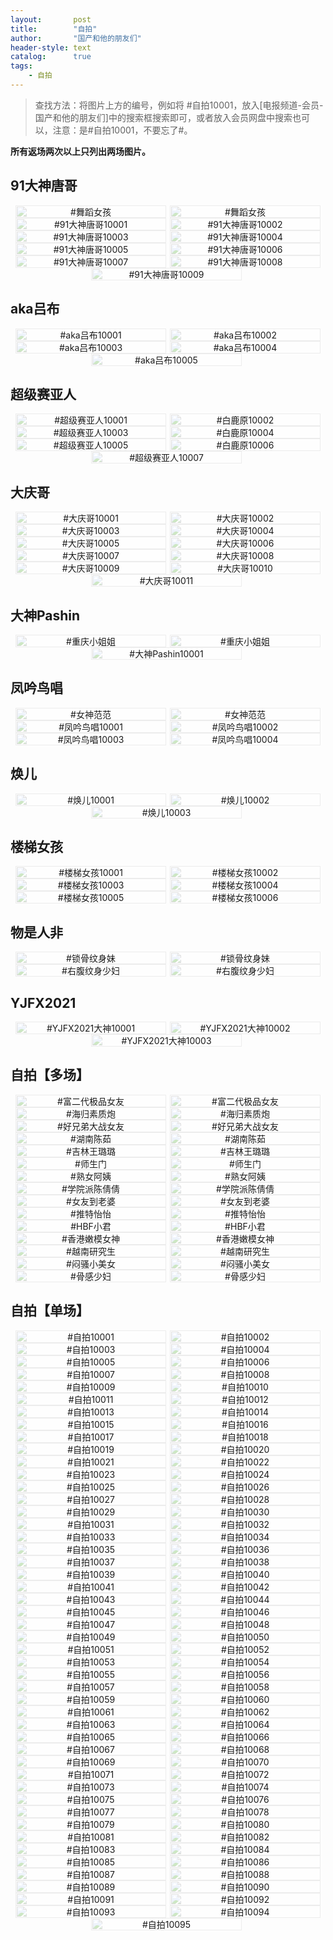 ```yaml
---
layout:       post
title:        "自拍"
author:       "国产和他的朋友们"
header-style: text
catalog:      true
tags:
    - 自拍
---
```


> 查找方法：将图片上方的编号，例如将 #自拍10001，放入[电报频道-会员-国产和他的朋友们]中的搜索框搜索即可，或者放入会员网盘中搜索也可以，注意：是#自拍10001，不要忘了#。

**所有返场两次以上只列出两场图片。**

## 91大神唐哥

<div style="display: flex; justify-content: center;">
	<div style="position: relative; width: 48%; margin-right: 1%;">
	    <img src="https://tanhuawanrenmigroup.top/zipai/91dashentangge20001.jpg" style="width: 100%;"/>
	    <div style="position: absolute; top: 0; left: 0; width: 100%; text-align: center; background-color: rgba(255, 255, 255, 0.7); font-size: 14px;">
	        #舞蹈女孩
	    </div>
	</div>
	<div style="position: relative; width: 48%;">
	    <img src="https://tanhuawanrenmigroup.top/zipai/91dashentangge20002.jpg" style="width: 100%;"/>
	    <div style="position: absolute; top: 0; left: 0; width: 100%; text-align: center; background-color: rgba(255, 255, 255, 0.7); font-size: 14px;">
	        #舞蹈女孩
	    </div>
	</div>
</div>

<div style="display: flex; justify-content: center;">
	<div style="position: relative; width: 48%; margin-right: 1%;">
	    <img src="https://tanhuawanrenmigroup.top/zipai/91dashentangge10001.jpg" style="width: 100%;"/>
	    <div style="position: absolute; top: 0; left: 0; width: 100%; text-align: center; background-color: rgba(255, 255, 255, 0.7); font-size: 14px;">
	        #91大神唐哥10001
	    </div>
	</div>
	<div style="position: relative; width: 48%;">
	    <img src="https://tanhuawanrenmigroup.top/zipai/91dashentangge10002.jpg" style="width: 100%;"/>
	    <div style="position: absolute; top: 0; left: 0; width: 100%; text-align: center; background-color: rgba(255, 255, 255, 0.7); font-size: 14px;">
	        #91大神唐哥10002
	    </div>
	</div>
</div>

<div style="display: flex; justify-content: center;">
	<div style="position: relative; width: 48%; margin-right: 1%;">
	    <img src="https://tanhuawanrenmigroup.top/zipai/91dashentangge10003.jpg" style="width: 100%;"/>
	    <div style="position: absolute; top: 0; left: 0; width: 100%; text-align: center; background-color: rgba(255, 255, 255, 0.7); font-size: 14px;">
	        #91大神唐哥10003
	    </div>
	</div>
	<div style="position: relative; width: 48%;">
	    <img src="https://tanhuawanrenmigroup.top/zipai/91dashentangge10004.jpg" style="width: 100%;"/>
	    <div style="position: absolute; top: 0; left: 0; width: 100%; text-align: center; background-color: rgba(255, 255, 255, 0.7); font-size: 14px;">
	        #91大神唐哥10004
	    </div>
	</div>
</div>

<div style="display: flex; justify-content: center;">
	<div style="position: relative; width: 48%; margin-right: 1%;">
	    <img src="https://tanhuawanrenmigroup.top/zipai/91dashentangge10005.jpg" style="width: 100%;"/>
	    <div style="position: absolute; top: 0; left: 0; width: 100%; text-align: center; background-color: rgba(255, 255, 255, 0.7); font-size: 14px;">
	        #91大神唐哥10005
	    </div>
	</div>
	<div style="position: relative; width: 48%;">
	    <img src="https://tanhuawanrenmigroup.top/zipai/91dashentangge10006.jpg" style="width: 100%;"/>
	    <div style="position: absolute; top: 0; left: 0; width: 100%; text-align: center; background-color: rgba(255, 255, 255, 0.7); font-size: 14px;">
	        #91大神唐哥10006
	    </div>
	</div>
</div>

<div style="display: flex; justify-content: center;">
	<div style="position: relative; width: 48%; margin-right: 1%;">
	    <img src="https://tanhuawanrenmigroup.top/zipai/91dashentangge10007.jpg" style="width: 100%;"/>
	    <div style="position: absolute; top: 0; left: 0; width: 100%; text-align: center; background-color: rgba(255, 255, 255, 0.7); font-size: 14px;">
	        #91大神唐哥10007
	    </div>
	</div>
	<div style="position: relative; width: 48%;">
	    <img src="https://tanhuawanrenmigroup.top/zipai/91dashentangge10008.jpg" style="width: 100%;"/>
	    <div style="position: absolute; top: 0; left: 0; width: 100%; text-align: center; background-color: rgba(255, 255, 255, 0.7); font-size: 14px;">
	        #91大神唐哥10008
	    </div>
	</div>
</div>

<div style="display: flex; justify-content: center;">
	<div style="position: relative; width: 48%; margin-right: 1%;">
	    <img src="https://tanhuawanrenmigroup.top/zipai/91dashentangge10009.jpg" style="width: 100%;"/>
	    <div style="position: absolute; top: 0; left: 0; width: 100%; text-align: center; background-color: rgba(255, 255, 255, 0.7); font-size: 14px;">
	        #91大神唐哥10009
	    </div>
	</div>

</div>

## aka吕布

<div style="display: flex; justify-content: center;">
    <div style="position: relative; width: 48%; margin-right: 1%;">
        <img src="https://tanhuawanrenmigroup.top/zipai/akalvbu10001.jpg" style="width: 100%;"/>
        <div style="position: absolute; top: 0; left: 0; width: 100%; text-align: center; background-color: rgba(255, 255, 255, 0.7); font-size: 14px;">
            #aka吕布10001
        </div>
    </div>
    <div style="position: relative; width: 48%;">
        <img src="https://tanhuawanrenmigroup.top/zipai/akalvbu10002.jpg" style="width: 100%;"/>
        <div style="position: absolute; top: 0; left: 0; width: 100%; text-align: center; background-color: rgba(255, 255, 255, 0.7); font-size: 14px;">
            #aka吕布10002
        </div>
    </div>
</div>

<div style="display: flex; justify-content: center;">
    <div style="position: relative; width: 48%; margin-right: 1%;">
        <img src="https://tanhuawanrenmigroup.top/zipai/akalvbu10003.jpg" style="width: 100%;"/>
        <div style="position: absolute; top: 0; left: 0; width: 100%; text-align: center; background-color: rgba(255, 255, 255, 0.7); font-size: 14px;">
            #aka吕布10003
        </div>
    </div>
    <div style="position: relative; width: 48%;">
        <img src="https://tanhuawanrenmigroup.top/zipai/akalvbu10004.jpg" style="width: 100%;"/>
        <div style="position: absolute; top: 0; left: 0; width: 100%; text-align: center; background-color: rgba(255, 255, 255, 0.7); font-size: 14px;">
            #aka吕布10004
        </div>
    </div>
</div>

<div style="display: flex; justify-content: center;">
    <div style="position: relative; width: 48%; margin-right: 1%;">
        <img src="https://tanhuawanrenmigroup.top/zipai/akalvbu10005.jpg" style="width: 100%;"/>
        <div style="position: absolute; top: 0; left: 0; width: 100%; text-align: center; background-color: rgba(255, 255, 255, 0.7); font-size: 14px;">
            #aka吕布10005
        </div>
    </div>

</div>

## 超级赛亚人

<div style="display: flex; justify-content: center;">
    <div style="position: relative; width: 48%; margin-right: 1%;">
        <img src="https://tanhuawanrenmigroup.top/zipai/chaojisaiyaren10001.jpg" style="width: 100%;"/>
        <div style="position: absolute; top: 0; left: 0; width: 100%; text-align: center; background-color: rgba(255, 255, 255, 0.7); font-size: 14px;">
            #超级赛亚人10001
        </div>
    </div>
    <div style="position: relative; width: 48%;">
        <img src="https://tanhuawanrenmigroup.top/zipai/chaojisaiyaren10002.jpg" style="width: 100%;"/>
        <div style="position: absolute; top: 0; left: 0; width: 100%; text-align: center; background-color: rgba(255, 255, 255, 0.7); font-size: 14px;">
            #白鹿原10002
        </div>
    </div>
</div>

<div style="display: flex; justify-content: center;">
    <div style="position: relative; width: 48%; margin-right: 1%;">
        <img src="https://tanhuawanrenmigroup.top/zipai/chaojisaiyaren10003.jpg" style="width: 100%;"/>
        <div style="position: absolute; top: 0; left: 0; width: 100%; text-align: center; background-color: rgba(255, 255, 255, 0.7); font-size: 14px;">
            #超级赛亚人10003
        </div>
    </div>
    <div style="position: relative; width: 48%;">
        <img src="https://tanhuawanrenmigroup.top/zipai/chaojisaiyaren10004.jpg" style="width: 100%;"/>
        <div style="position: absolute; top: 0; left: 0; width: 100%; text-align: center; background-color: rgba(255, 255, 255, 0.7); font-size: 14px;">
            #白鹿原10004
        </div>
    </div>
</div>

<div style="display: flex; justify-content: center;">
    <div style="position: relative; width: 48%; margin-right: 1%;">
        <img src="https://tanhuawanrenmigroup.top/zipai/chaojisaiyaren10005.jpg" style="width: 100%;"/>
        <div style="position: absolute; top: 0; left: 0; width: 100%; text-align: center; background-color: rgba(255, 255, 255, 0.7); font-size: 14px;">
            #超级赛亚人10005
        </div>
    </div>
    <div style="position: relative; width: 48%;">
        <img src="https://tanhuawanrenmigroup.top/zipai/chaojisaiyaren10006.jpg" style="width: 100%;"/>
        <div style="position: absolute; top: 0; left: 0; width: 100%; text-align: center; background-color: rgba(255, 255, 255, 0.7); font-size: 14px;">
            #白鹿原10006
        </div>
    </div>
</div>

<div style="display: flex; justify-content: center;">
    <div style="position: relative; width: 48%; margin-right: 1%;">
        <img src="https://tanhuawanrenmigroup.top/zipai/chaojisaiyaren10007.jpg" style="width: 100%;"/>
        <div style="position: absolute; top: 0; left: 0; width: 100%; text-align: center; background-color: rgba(255, 255, 255, 0.7); font-size: 14px;">
            #超级赛亚人10007
        </div>
    </div>

</div>

## 大庆哥

<div style="display: flex; justify-content: center;">
	<div style="position: relative; width: 48%; margin-right: 1%;">
	    <img src="https://tanhuawanrenmigroup.top/zipai/daqingge10001.jpg" style="width: 100%;"/>
	    <div style="position: absolute; top: 0; left: 0; width: 100%; text-align: center; background-color: rgba(255, 255, 255, 0.7); font-size: 14px;">
	        #大庆哥10001
	    </div>
	</div>
	<div style="position: relative; width: 48%;">
	    <img src="https://tanhuawanrenmigroup.top/zipai/daqingge10002.jpg" style="width: 100%;"/>
	    <div style="position: absolute; top: 0; left: 0; width: 100%; text-align: center; background-color: rgba(255, 255, 255, 0.7); font-size: 14px;">
	        #大庆哥10002
	    </div>
	</div>
</div>

<div style="display: flex; justify-content: center;">
	<div style="position: relative; width: 48%; margin-right: 1%;">
	    <img src="https://tanhuawanrenmigroup.top/zipai/daqingge10003.jpg" style="width: 100%;"/>
	    <div style="position: absolute; top: 0; left: 0; width: 100%; text-align: center; background-color: rgba(255, 255, 255, 0.7); font-size: 14px;">
	        #大庆哥10003
	    </div>
	</div>
	<div style="position: relative; width: 48%;">
	    <img src="https://tanhuawanrenmigroup.top/zipai/daqingge10004.jpg" style="width: 100%;"/>
	    <div style="position: absolute; top: 0; left: 0; width: 100%; text-align: center; background-color: rgba(255, 255, 255, 0.7); font-size: 14px;">
	        #大庆哥10004
	    </div>
	</div>
</div>

<div style="display: flex; justify-content: center;">
	<div style="position: relative; width: 48%; margin-right: 1%;">
	    <img src="https://tanhuawanrenmigroup.top/zipai/daqingge10005.jpg" style="width: 100%;"/>
	    <div style="position: absolute; top: 0; left: 0; width: 100%; text-align: center; background-color: rgba(255, 255, 255, 0.7); font-size: 14px;">
	        #大庆哥10005
	    </div>
	</div>
	<div style="position: relative; width: 48%;">
	    <img src="https://tanhuawanrenmigroup.top/zipai/daqingge10006.jpg" style="width: 100%;"/>
	    <div style="position: absolute; top: 0; left: 0; width: 100%; text-align: center; background-color: rgba(255, 255, 255, 0.7); font-size: 14px;">
	        #大庆哥10006
	    </div>
	</div>
</div>

<div style="display: flex; justify-content: center;">
	<div style="position: relative; width: 48%; margin-right: 1%;">
	    <img src="https://tanhuawanrenmigroup.top/zipai/daqingge10007.jpg" style="width: 100%;"/>
	    <div style="position: absolute; top: 0; left: 0; width: 100%; text-align: center; background-color: rgba(255, 255, 255, 0.7); font-size: 14px;">
	        #大庆哥10007
	    </div>
	</div>
	<div style="position: relative; width: 48%;">
	    <img src="https://tanhuawanrenmigroup.top/zipai/daqingge10008.jpg" style="width: 100%;"/>
	    <div style="position: absolute; top: 0; left: 0; width: 100%; text-align: center; background-color: rgba(255, 255, 255, 0.7); font-size: 14px;">
	        #大庆哥10008
	    </div>
	</div>
</div>

<div style="display: flex; justify-content: center;">
	<div style="position: relative; width: 48%; margin-right: 1%;">
	    <img src="https://tanhuawanrenmigroup.top/zipai/daqingge10009.jpg" style="width: 100%;"/>
	    <div style="position: absolute; top: 0; left: 0; width: 100%; text-align: center; background-color: rgba(255, 255, 255, 0.7); font-size: 14px;">
	        #大庆哥10009
	    </div>
	</div>
	<div style="position: relative; width: 48%;">
	    <img src="https://tanhuawanrenmigroup.top/zipai/daqingge10010.jpg" style="width: 100%;"/>
	    <div style="position: absolute; top: 0; left: 0; width: 100%; text-align: center; background-color: rgba(255, 255, 255, 0.7); font-size: 14px;">
	        #大庆哥10010
	    </div>
	</div>
</div>

<div style="display: flex; justify-content: center;">
	<div style="position: relative; width: 48%; margin-right: 1%;">
	    <img src="https://tanhuawanrenmigroup.top/zipai/daqingge10011.jpg" style="width: 100%;"/>
	    <div style="position: absolute; top: 0; left: 0; width: 100%; text-align: center; background-color: rgba(255, 255, 255, 0.7); font-size: 14px;">
	        #大庆哥10011
	    </div>
	</div>

</div>

## 大神Pashin

<div style="display: flex; justify-content: center;">
	<div style="position: relative; width: 48%; margin-right: 1%;">
	    <img src="https://tanhuawanrenmigroup.top/zipai/pashin20001.jpg" style="width: 100%;"/>
	    <div style="position: absolute; top: 0; left: 0; width: 100%; text-align: center; background-color: rgba(255, 255, 255, 0.7); font-size: 14px;">
	        #重庆小姐姐
	    </div>
	</div>
	<div style="position: relative; width: 48%;">
	    <img src="https://tanhuawanrenmigroup.top/zipai/pashin20002.jpg" style="width: 100%;"/>
	    <div style="position: absolute; top: 0; left: 0; width: 100%; text-align: center; background-color: rgba(255, 255, 255, 0.7); font-size: 14px;">
	        #重庆小姐姐
	    </div>
	</div>
</div>

<div style="display: flex; justify-content: center;">
	<div style="position: relative; width: 48%; margin-right: 1%;">
	    <img src="https://tanhuawanrenmigroup.top/zipai/pashin10001.jpg" style="width: 100%;"/>
	    <div style="position: absolute; top: 0; left: 0; width: 100%; text-align: center; background-color: rgba(255, 255, 255, 0.7); font-size: 14px;">
	        #大神Pashin10001
	    </div>
	</div>

</div>

## 凤吟鸟唱

<div style="display: flex; justify-content: center;">
	<div style="position: relative; width: 48%; margin-right: 1%;">
	    <img src="https://tanhuawanrenmigroup.top/zipai/fengyinniaochang20001.jpg" style="width: 100%;"/>
	    <div style="position: absolute; top: 0; left: 0; width: 100%; text-align: center; background-color: rgba(255, 255, 255, 0.7); font-size: 14px;">
	        #女神范范
	    </div>
	</div>
	<div style="position: relative; width: 48%;">
	    <img src="https://tanhuawanrenmigroup.top/zipai/fengyinniaochang20002.jpg" style="width: 100%;"/>
	    <div style="position: absolute; top: 0; left: 0; width: 100%; text-align: center; background-color: rgba(255, 255, 255, 0.7); font-size: 14px;">
	        #女神范范
	    </div>
	</div>
</div>

<div style="display: flex; justify-content: center;">
	<div style="position: relative; width: 48%; margin-right: 1%;">
	    <img src="https://tanhuawanrenmigroup.top/zipai/fengyinniaochang10001.jpg" style="width: 100%;"/>
	    <div style="position: absolute; top: 0; left: 0; width: 100%; text-align: center; background-color: rgba(255, 255, 255, 0.7); font-size: 14px;">
	        #凤吟鸟唱10001
	    </div>
	</div>
	<div style="position: relative; width: 48%;">
	    <img src="https://tanhuawanrenmigroup.top/zipai/fengyinniaochang10002.jpg" style="width: 100%;"/>
	    <div style="position: absolute; top: 0; left: 0; width: 100%; text-align: center; background-color: rgba(255, 255, 255, 0.7); font-size: 14px;">
	        #凤吟鸟唱10002
	    </div>
	</div>
</div>

<div style="display: flex; justify-content: center;">
	<div style="position: relative; width: 48%; margin-right: 1%;">
	    <img src="https://tanhuawanrenmigroup.top/zipai/fengyinniaochang10003.jpg" style="width: 100%;"/>
	    <div style="position: absolute; top: 0; left: 0; width: 100%; text-align: center; background-color: rgba(255, 255, 255, 0.7); font-size: 14px;">
	        #凤吟鸟唱10003
	    </div>
	</div>
	<div style="position: relative; width: 48%;">
	    <img src="https://tanhuawanrenmigroup.top/zipai/fengyinniaochang10004.jpg" style="width: 100%;"/>
	    <div style="position: absolute; top: 0; left: 0; width: 100%; text-align: center; background-color: rgba(255, 255, 255, 0.7); font-size: 14px;">
	        #凤吟鸟唱10004
	    </div>
	</div>
</div>

## 焕儿

<div style="display: flex; justify-content: center;">
	<div style="position: relative; width: 48%; margin-right: 1%;">
	    <img src="https://tanhuawanrenmigroup.top/zipai/huaner10001.jpg" style="width: 100%;"/>
	    <div style="position: absolute; top: 0; left: 0; width: 100%; text-align: center; background-color: rgba(255, 255, 255, 0.7); font-size: 14px;">
	        #焕儿10001
	    </div>
	</div>
	<div style="position: relative; width: 48%;">
	    <img src="https://tanhuawanrenmigroup.top/zipai/huaner10002.jpg" style="width: 100%;"/>
	    <div style="position: absolute; top: 0; left: 0; width: 100%; text-align: center; background-color: rgba(255, 255, 255, 0.7); font-size: 14px;">
	        #焕儿10002
	    </div>
	</div>
</div>

<div style="display: flex; justify-content: center;">
	<div style="position: relative; width: 48%; margin-right: 1%;">
	    <img src="https://tanhuawanrenmigroup.top/zipai/huaner10003.jpg" style="width: 100%;"/>
	    <div style="position: absolute; top: 0; left: 0; width: 100%; text-align: center; background-color: rgba(255, 255, 255, 0.7); font-size: 14px;">
	        #焕儿10003
	    </div>
	</div>

</div>

## 楼梯女孩

<div style="display: flex; justify-content: center;">
	<div style="position: relative; width: 48%; margin-right: 1%;">
	    <img src="https://tanhuawanrenmigroup.top/zipai/loutinvhai10001.jpg" style="width: 100%;"/>
	    <div style="position: absolute; top: 0; left: 0; width: 100%; text-align: center; background-color: rgba(255, 255, 255, 0.7); font-size: 14px;">
	        #楼梯女孩10001
	    </div>
	</div>
	<div style="position: relative; width: 48%;">
	    <img src="https://tanhuawanrenmigroup.top/zipai/loutinvhai10002.jpg" style="width: 100%;"/>
	    <div style="position: absolute; top: 0; left: 0; width: 100%; text-align: center; background-color: rgba(255, 255, 255, 0.7); font-size: 14px;">
	        #楼梯女孩10002
	    </div>
	</div>
</div>

<div style="display: flex; justify-content: center;">
	<div style="position: relative; width: 48%; margin-right: 1%;">
	    <img src="https://tanhuawanrenmigroup.top/zipai/loutinvhai10003.jpg" style="width: 100%;"/>
	    <div style="position: absolute; top: 0; left: 0; width: 100%; text-align: center; background-color: rgba(255, 255, 255, 0.7); font-size: 14px;">
	        #楼梯女孩10003
	    </div>
	</div>
	<div style="position: relative; width: 48%;">
	    <img src="https://tanhuawanrenmigroup.top/zipai/loutinvhai10004.jpg" style="width: 100%;"/>
	    <div style="position: absolute; top: 0; left: 0; width: 100%; text-align: center; background-color: rgba(255, 255, 255, 0.7); font-size: 14px;">
	        #楼梯女孩10004
	    </div>
	</div>
</div>

<div style="display: flex; justify-content: center;">
	<div style="position: relative; width: 48%; margin-right: 1%;">
	    <img src="https://tanhuawanrenmigroup.top/zipai/loutinvhai10005.jpg" style="width: 100%;"/>
	    <div style="position: absolute; top: 0; left: 0; width: 100%; text-align: center; background-color: rgba(255, 255, 255, 0.7); font-size: 14px;">
	        #楼梯女孩10005
	    </div>
	</div>
	<div style="position: relative; width: 48%;">
	    <img src="https://tanhuawanrenmigroup.top/zipai/loutinvhai10006.jpg" style="width: 100%;"/>
	    <div style="position: absolute; top: 0; left: 0; width: 100%; text-align: center; background-color: rgba(255, 255, 255, 0.7); font-size: 14px;">
	        #楼梯女孩10006
	    </div>
	</div>
</div>

## 物是人非

<div style="display: flex; justify-content: center;">
	<div style="position: relative; width: 48%; margin-right: 1%;">
	    <img src="https://tanhuawanrenmigroup.top/zipai/wushirenfei20001.jpg" style="width: 100%;"/>
	    <div style="position: absolute; top: 0; left: 0; width: 100%; text-align: center; background-color: rgba(255, 255, 255, 0.7); font-size: 14px;">
	        #锁骨纹身妹
	    </div>
	</div>
	<div style="position: relative; width: 48%;">
	    <img src="https://tanhuawanrenmigroup.top/zipai/wushirenfei20002.jpg" style="width: 100%;"/>
	    <div style="position: absolute; top: 0; left: 0; width: 100%; text-align: center; background-color: rgba(255, 255, 255, 0.7); font-size: 14px;">
	        #锁骨纹身妹
	    </div>
	</div>
</div>

<div style="display: flex; justify-content: center;">
	<div style="position: relative; width: 48%; margin-right: 1%;">
	    <img src="https://tanhuawanrenmigroup.top/zipai/wushirenfei20003.jpg" style="width: 100%;"/>
	    <div style="position: absolute; top: 0; left: 0; width: 100%; text-align: center; background-color: rgba(255, 255, 255, 0.7); font-size: 14px;">
	        #右腹纹身少妇
	    </div>
	</div>
	<div style="position: relative; width: 48%;">
	    <img src="https://tanhuawanrenmigroup.top/zipai/wushirenfei20004.jpg" style="width: 100%;"/>
	    <div style="position: absolute; top: 0; left: 0; width: 100%; text-align: center; background-color: rgba(255, 255, 255, 0.7); font-size: 14px;">
	        #右腹纹身少妇
	    </div>
	</div>
</div>

## YJFX2021

<div style="display: flex; justify-content: center;">
	<div style="position: relative; width: 48%; margin-right: 1%;">
	    <img src="https://tanhuawanrenmigroup.top/zipai/YJFX2021dashen10001.jpg" style="width: 100%;"/>
	    <div style="position: absolute; top: 0; left: 0; width: 100%; text-align: center; background-color: rgba(255, 255, 255, 0.7); font-size: 14px;">
	        #YJFX2021大神10001
	    </div>
	</div>
	<div style="position: relative; width: 48%;">
	    <img src="https://tanhuawanrenmigroup.top/zipai/YJFX2021dashen10002.jpg" style="width: 100%;"/>
	    <div style="position: absolute; top: 0; left: 0; width: 100%; text-align: center; background-color: rgba(255, 255, 255, 0.7); font-size: 14px;">
	        #YJFX2021大神10002
	    </div>
	</div>
</div>

<div style="display: flex; justify-content: center;">
	<div style="position: relative; width: 48%; margin-right: 1%;">
	    <img src="https://tanhuawanrenmigroup.top/zipai/YJFX2021dashen10003.jpg" style="width: 100%;"/>
	    <div style="position: absolute; top: 0; left: 0; width: 100%; text-align: center; background-color: rgba(255, 255, 255, 0.7); font-size: 14px;">
	        #YJFX2021大神10003
	    </div>
	</div>

</div>


## 自拍【多场】

<div style="display: flex; justify-content: center;">
	<div style="position: relative; width: 48%; margin-right: 1%;">
	    <img src="https://tanhuawanrenmigroup.top/zipai/zipai20001.jpg" style="width: 100%;"/>
	    <div style="position: absolute; top: 0; left: 0; width: 100%; text-align: center; background-color: rgba(255, 255, 255, 0.7); font-size: 14px;">
	        #富二代极品女友
	    </div>
	</div>
	<div style="position: relative; width: 48%;">
	    <img src="https://tanhuawanrenmigroup.top/zipai/zipai20002.jpg" style="width: 100%;"/>
	    <div style="position: absolute; top: 0; left: 0; width: 100%; text-align: center; background-color: rgba(255, 255, 255, 0.7); font-size: 14px;">
	        #富二代极品女友
	    </div>
	</div>
</div>

<div style="display: flex; justify-content: center;">
	<div style="position: relative; width: 48%; margin-right: 1%;">
	    <img src="https://tanhuawanrenmigroup.top/zipai/zipai20003.jpg" style="width: 100%;"/>
	    <div style="position: absolute; top: 0; left: 0; width: 100%; text-align: center; background-color: rgba(255, 255, 255, 0.7); font-size: 14px;">
	        #海归素质炮
	    </div>
	</div>
	<div style="position: relative; width: 48%;">
	    <img src="https://tanhuawanrenmigroup.top/zipai/zipai20004.jpg" style="width: 100%;"/>
	    <div style="position: absolute; top: 0; left: 0; width: 100%; text-align: center; background-color: rgba(255, 255, 255, 0.7); font-size: 14px;">
	        #海归素质炮
	    </div>
	</div>
</div>

<div style="display: flex; justify-content: center;">
	<div style="position: relative; width: 48%; margin-right: 1%;">
	    <img src="https://tanhuawanrenmigroup.top/zipai/zipai20005.jpg" style="width: 100%;"/>
	    <div style="position: absolute; top: 0; left: 0; width: 100%; text-align: center; background-color: rgba(255, 255, 255, 0.7); font-size: 14px;">
	        #好兄弟大战女友
	    </div>
	</div>
	<div style="position: relative; width: 48%;">
	    <img src="https://tanhuawanrenmigroup.top/zipai/zipai20006.jpg" style="width: 100%;"/>
	    <div style="position: absolute; top: 0; left: 0; width: 100%; text-align: center; background-color: rgba(255, 255, 255, 0.7); font-size: 14px;">
	        #好兄弟大战女友
	    </div>
	</div>
</div>

<div style="display: flex; justify-content: center;">
	<div style="position: relative; width: 48%; margin-right: 1%;">
	    <img src="https://tanhuawanrenmigroup.top/zipai/zipai20007.jpg" style="width: 100%;"/>
	    <div style="position: absolute; top: 0; left: 0; width: 100%; text-align: center; background-color: rgba(255, 255, 255, 0.7); font-size: 14px;">
	        #湖南陈茹
	    </div>
	</div>
	<div style="position: relative; width: 48%;">
	    <img src="https://tanhuawanrenmigroup.top/zipai/zipai20008.jpg" style="width: 100%;"/>
	    <div style="position: absolute; top: 0; left: 0; width: 100%; text-align: center; background-color: rgba(255, 255, 255, 0.7); font-size: 14px;">
	        #湖南陈茹
	    </div>
	</div>
</div>

<div style="display: flex; justify-content: center;">
	<div style="position: relative; width: 48%; margin-right: 1%;">
	    <img src="https://tanhuawanrenmigroup.top/zipai/zipai20009.jpg" style="width: 100%;"/>
	    <div style="position: absolute; top: 0; left: 0; width: 100%; text-align: center; background-color: rgba(255, 255, 255, 0.7); font-size: 14px;">
	        #吉林王璐璐
	    </div>
	</div>
	<div style="position: relative; width: 48%;">
	    <img src="https://tanhuawanrenmigroup.top/zipai/zipai20010.jpg" style="width: 100%;"/>
	    <div style="position: absolute; top: 0; left: 0; width: 100%; text-align: center; background-color: rgba(255, 255, 255, 0.7); font-size: 14px;">
	        #吉林王璐璐
	    </div>
	</div>
</div>

<div style="display: flex; justify-content: center;">
	<div style="position: relative; width: 48%; margin-right: 1%;">
	    <img src="https://tanhuawanrenmigroup.top/zipai/zipai20011.jpg" style="width: 100%;"/>
	    <div style="position: absolute; top: 0; left: 0; width: 100%; text-align: center; background-color: rgba(255, 255, 255, 0.7); font-size: 14px;">
	        #师生门
	    </div>
	</div>
	<div style="position: relative; width: 48%;">
	    <img src="https://tanhuawanrenmigroup.top/zipai/zipai20012.jpg" style="width: 100%;"/>
	    <div style="position: absolute; top: 0; left: 0; width: 100%; text-align: center; background-color: rgba(255, 255, 255, 0.7); font-size: 14px;">
	        #师生门
	    </div>
	</div>
</div>

<div style="display: flex; justify-content: center;">
	<div style="position: relative; width: 48%; margin-right: 1%;">
	    <img src="https://tanhuawanrenmigroup.top/zipai/zipai20013.jpg" style="width: 100%;"/>
	    <div style="position: absolute; top: 0; left: 0; width: 100%; text-align: center; background-color: rgba(255, 255, 255, 0.7); font-size: 14px;">
	        #熟女阿姨
	    </div>
	</div>
	<div style="position: relative; width: 48%;">
	    <img src="https://tanhuawanrenmigroup.top/zipai/zipai20014.jpg" style="width: 100%;"/>
	    <div style="position: absolute; top: 0; left: 0; width: 100%; text-align: center; background-color: rgba(255, 255, 255, 0.7); font-size: 14px;">
	        #熟女阿姨
	    </div>
	</div>
</div>

<div style="display: flex; justify-content: center;">
	<div style="position: relative; width: 48%; margin-right: 1%;">
	    <img src="https://tanhuawanrenmigroup.top/zipai/zipai20015.jpg" style="width: 100%;"/>
	    <div style="position: absolute; top: 0; left: 0; width: 100%; text-align: center; background-color: rgba(255, 255, 255, 0.7); font-size: 14px;">
	        #学院派陈倩倩
	    </div>
	</div>
	<div style="position: relative; width: 48%;">
	    <img src="https://tanhuawanrenmigroup.top/zipai/zipai20016.jpg" style="width: 100%;"/>
	    <div style="position: absolute; top: 0; left: 0; width: 100%; text-align: center; background-color: rgba(255, 255, 255, 0.7); font-size: 14px;">
	        #学院派陈倩倩
	    </div>
	</div>
</div>

<div style="display: flex; justify-content: center;">
	<div style="position: relative; width: 48%; margin-right: 1%;">
	    <img src="https://tanhuawanrenmigroup.top/zipai/zipai20017.jpg" style="width: 100%;"/>
	    <div style="position: absolute; top: 0; left: 0; width: 100%; text-align: center; background-color: rgba(255, 255, 255, 0.7); font-size: 14px;">
	        #女友到老婆
	    </div>
	</div>
	<div style="position: relative; width: 48%;">
	    <img src="https://tanhuawanrenmigroup.top/zipai/zipai20018.jpg" style="width: 100%;"/>
	    <div style="position: absolute; top: 0; left: 0; width: 100%; text-align: center; background-color: rgba(255, 255, 255, 0.7); font-size: 14px;">
	        #女友到老婆
	    </div>
	</div>
</div>

<div style="display: flex; justify-content: center;">
	<div style="position: relative; width: 48%; margin-right: 1%;">
	    <img src="https://tanhuawanrenmigroup.top/zipai/zipai20019.jpg" style="width: 100%;"/>
	    <div style="position: absolute; top: 0; left: 0; width: 100%; text-align: center; background-color: rgba(255, 255, 255, 0.7); font-size: 14px;">
	        #推特怡怡
	    </div>
	</div>
	<div style="position: relative; width: 48%;">
	    <img src="https://tanhuawanrenmigroup.top/zipai/zipai20020.jpg" style="width: 100%;"/>
	    <div style="position: absolute; top: 0; left: 0; width: 100%; text-align: center; background-color: rgba(255, 255, 255, 0.7); font-size: 14px;">
	        #推特怡怡
	    </div>
	</div>
</div>

<div style="display: flex; justify-content: center;">
	<div style="position: relative; width: 48%; margin-right: 1%;">
	    <img src="https://tanhuawanrenmigroup.top/zipai/zipai20021.jpg" style="width: 100%;"/>
	    <div style="position: absolute; top: 0; left: 0; width: 100%; text-align: center; background-color: rgba(255, 255, 255, 0.7); font-size: 14px;">
	        #HBF小君
	    </div>
	</div>
	<div style="position: relative; width: 48%;">
	    <img src="https://tanhuawanrenmigroup.top/zipai/zipai20022.jpg" style="width: 100%;"/>
	    <div style="position: absolute; top: 0; left: 0; width: 100%; text-align: center; background-color: rgba(255, 255, 255, 0.7); font-size: 14px;">
	        #HBF小君
	    </div>
	</div>
</div>

<div style="display: flex; justify-content: center;">
	<div style="position: relative; width: 48%; margin-right: 1%;">
	    <img src="https://tanhuawanrenmigroup.top/zipai/zipai20023.jpg" style="width: 100%;"/>
	    <div style="position: absolute; top: 0; left: 0; width: 100%; text-align: center; background-color: rgba(255, 255, 255, 0.7); font-size: 14px;">
	        #香港嫩模女神
	    </div>
	</div>
	<div style="position: relative; width: 48%;">
	    <img src="https://tanhuawanrenmigroup.top/zipai/zipai20024.jpg" style="width: 100%;"/>
	    <div style="position: absolute; top: 0; left: 0; width: 100%; text-align: center; background-color: rgba(255, 255, 255, 0.7); font-size: 14px;">
	        #香港嫩模女神
	    </div>
	</div>
</div>

<div style="display: flex; justify-content: center;">
	<div style="position: relative; width: 48%; margin-right: 1%;">
	    <img src="https://tanhuawanrenmigroup.top/zipai/zipai20025.jpg" style="width: 100%;"/>
	    <div style="position: absolute; top: 0; left: 0; width: 100%; text-align: center; background-color: rgba(255, 255, 255, 0.7); font-size: 14px;">
	        #越南研究生
	    </div>
	</div>
	<div style="position: relative; width: 48%;">
	    <img src="https://tanhuawanrenmigroup.top/zipai/zipai20026.jpg" style="width: 100%;"/>
	    <div style="position: absolute; top: 0; left: 0; width: 100%; text-align: center; background-color: rgba(255, 255, 255, 0.7); font-size: 14px;">
	        #越南研究生
	    </div>
	</div>
</div>

<div style="display: flex; justify-content: center;">
	<div style="position: relative; width: 48%; margin-right: 1%;">
	    <img src="https://tanhuawanrenmigroup.top/zipai/zipai20027.jpg" style="width: 100%;"/>
	    <div style="position: absolute; top: 0; left: 0; width: 100%; text-align: center; background-color: rgba(255, 255, 255, 0.7); font-size: 14px;">
	        #闷骚小美女
	    </div>
	</div>
	<div style="position: relative; width: 48%;">
	    <img src="https://tanhuawanrenmigroup.top/zipai/zipai20028.jpg" style="width: 100%;"/>
	    <div style="position: absolute; top: 0; left: 0; width: 100%; text-align: center; background-color: rgba(255, 255, 255, 0.7); font-size: 14px;">
	        #闷骚小美女
	    </div>
	</div>
</div>

<div style="display: flex; justify-content: center;">
	<div style="position: relative; width: 48%; margin-right: 1%;">
	    <img src="https://tanhuawanrenmigroup.top/zipai/zipai20029.jpg" style="width: 100%;"/>
	    <div style="position: absolute; top: 0; left: 0; width: 100%; text-align: center; background-color: rgba(255, 255, 255, 0.7); font-size: 14px;">
	        #骨感少妇
	    </div>
	</div>
	<div style="position: relative; width: 48%;">
	    <img src="https://tanhuawanrenmigroup.top/zipai/zipai20030.jpg" style="width: 100%;"/>
	    <div style="position: absolute; top: 0; left: 0; width: 100%; text-align: center; background-color: rgba(255, 255, 255, 0.7); font-size: 14px;">
	        #骨感少妇
	    </div>
	</div>
</div>

## 自拍【单场】

<div style="display: flex; justify-content: center;">
	<div style="position: relative; width: 48%; margin-right: 1%;">
	    <img src="https://tanhuawanrenmigroup.top/zipai/zipai10001.jpg" style="width: 100%;"/>
	    <div style="position: absolute; top: 0; left: 0; width: 100%; text-align: center; background-color: rgba(255, 255, 255, 0.7); font-size: 14px;">
	        #自拍10001
	    </div>
	</div>
	<div style="position: relative; width: 48%;">
	    <img src="https://tanhuawanrenmigroup.top/zipai/zipai10002.jpg" style="width: 100%;"/>
	    <div style="position: absolute; top: 0; left: 0; width: 100%; text-align: center; background-color: rgba(255, 255, 255, 0.7); font-size: 14px;">
	        #自拍10002
	    </div>
	</div>
</div>

<div style="display: flex; justify-content: center;">
	<div style="position: relative; width: 48%; margin-right: 1%;">
	    <img src="https://tanhuawanrenmigroup.top/zipai/zipai10003.jpg" style="width: 100%;"/>
	    <div style="position: absolute; top: 0; left: 0; width: 100%; text-align: center; background-color: rgba(255, 255, 255, 0.7); font-size: 14px;">
	        #自拍10003
	    </div>
	</div>
	<div style="position: relative; width: 48%;">
	    <img src="https://tanhuawanrenmigroup.top/zipai/zipai10004.jpg" style="width: 100%;"/>
	    <div style="position: absolute; top: 0; left: 0; width: 100%; text-align: center; background-color: rgba(255, 255, 255, 0.7); font-size: 14px;">
	        #自拍10004
	    </div>
	</div>
</div>

<div style="display: flex; justify-content: center;">
	<div style="position: relative; width: 48%; margin-right: 1%;">
	    <img src="https://tanhuawanrenmigroup.top/zipai/zipai10005.jpg" style="width: 100%;"/>
	    <div style="position: absolute; top: 0; left: 0; width: 100%; text-align: center; background-color: rgba(255, 255, 255, 0.7); font-size: 14px;">
	        #自拍10005
	    </div>
	</div>
	<div style="position: relative; width: 48%;">
	    <img src="https://tanhuawanrenmigroup.top/zipai/zipai10006.jpg" style="width: 100%;"/>
	    <div style="position: absolute; top: 0; left: 0; width: 100%; text-align: center; background-color: rgba(255, 255, 255, 0.7); font-size: 14px;">
	        #自拍10006
	    </div>
	</div>
</div>

<div style="display: flex; justify-content: center;">
	<div style="position: relative; width: 48%; margin-right: 1%;">
	    <img src="https://tanhuawanrenmigroup.top/zipai/zipai10007.jpg" style="width: 100%;"/>
	    <div style="position: absolute; top: 0; left: 0; width: 100%; text-align: center; background-color: rgba(255, 255, 255, 0.7); font-size: 14px;">
	        #自拍10007
	    </div>
	</div>
	<div style="position: relative; width: 48%;">
	    <img src="https://tanhuawanrenmigroup.top/zipai/zipai10008.jpg" style="width: 100%;"/>
	    <div style="position: absolute; top: 0; left: 0; width: 100%; text-align: center; background-color: rgba(255, 255, 255, 0.7); font-size: 14px;">
	        #自拍10008
	    </div>
	</div>
</div>

<div style="display: flex; justify-content: center;">
	<div style="position: relative; width: 48%; margin-right: 1%;">
	    <img src="https://tanhuawanrenmigroup.top/zipai/zipai10009.jpg" style="width: 100%;"/>
	    <div style="position: absolute; top: 0; left: 0; width: 100%; text-align: center; background-color: rgba(255, 255, 255, 0.7); font-size: 14px;">
	        #自拍10009
	    </div>
	</div>
	<div style="position: relative; width: 48%;">
	    <img src="https://tanhuawanrenmigroup.top/zipai/zipai10010.jpg" style="width: 100%;"/>
	    <div style="position: absolute; top: 0; left: 0; width: 100%; text-align: center; background-color: rgba(255, 255, 255, 0.7); font-size: 14px;">
	        #自拍10010
	    </div>
	</div>
</div>

<div style="display: flex; justify-content: center;">
	<div style="position: relative; width: 48%; margin-right: 1%;">
	    <img src="https://tanhuawanrenmigroup.top/zipai/zipai10011.jpg" style="width: 100%;"/>
	    <div style="position: absolute; top: 0; left: 0; width: 100%; text-align: center; background-color: rgba(255, 255, 255, 0.7); font-size: 14px;">
	        #自拍10011
	    </div>
	</div>
	<div style="position: relative; width: 48%;">
	    <img src="https://tanhuawanrenmigroup.top/zipai/zipai10012.jpg" style="width: 100%;"/>
	    <div style="position: absolute; top: 0; left: 0; width: 100%; text-align: center; background-color: rgba(255, 255, 255, 0.7); font-size: 14px;">
	        #自拍10012
	    </div>
	</div>
</div>

<div style="display: flex; justify-content: center;">
	<div style="position: relative; width: 48%; margin-right: 1%;">
	    <img src="https://tanhuawanrenmigroup.top/zipai/zipai10013.jpg" style="width: 100%;"/>
	    <div style="position: absolute; top: 0; left: 0; width: 100%; text-align: center; background-color: rgba(255, 255, 255, 0.7); font-size: 14px;">
	        #自拍10013
	    </div>
	</div>
	<div style="position: relative; width: 48%;">
	    <img src="https://tanhuawanrenmigroup.top/zipai/zipai10014.jpg" style="width: 100%;"/>
	    <div style="position: absolute; top: 0; left: 0; width: 100%; text-align: center; background-color: rgba(255, 255, 255, 0.7); font-size: 14px;">
	        #自拍10014
	    </div>
	</div>
</div>

<div style="display: flex; justify-content: center;">
	<div style="position: relative; width: 48%; margin-right: 1%;">
	    <img src="https://tanhuawanrenmigroup.top/zipai/zipai10015.jpg" style="width: 100%;"/>
	    <div style="position: absolute; top: 0; left: 0; width: 100%; text-align: center; background-color: rgba(255, 255, 255, 0.7); font-size: 14px;">
	        #自拍10015
	    </div>
	</div>
	<div style="position: relative; width: 48%;">
	    <img src="https://tanhuawanrenmigroup.top/zipai/zipai10016.jpg" style="width: 100%;"/>
	    <div style="position: absolute; top: 0; left: 0; width: 100%; text-align: center; background-color: rgba(255, 255, 255, 0.7); font-size: 14px;">
	        #自拍10016
	    </div>
	</div>
</div>

<div style="display: flex; justify-content: center;">
	<div style="position: relative; width: 48%; margin-right: 1%;">
	    <img src="https://tanhuawanrenmigroup.top/zipai/zipai10017.jpg" style="width: 100%;"/>
	    <div style="position: absolute; top: 0; left: 0; width: 100%; text-align: center; background-color: rgba(255, 255, 255, 0.7); font-size: 14px;">
	        #自拍10017
	    </div>
	</div>
	<div style="position: relative; width: 48%;">
	    <img src="https://tanhuawanrenmigroup.top/zipai/zipai10018.jpg" style="width: 100%;"/>
	    <div style="position: absolute; top: 0; left: 0; width: 100%; text-align: center; background-color: rgba(255, 255, 255, 0.7); font-size: 14px;">
	        #自拍10018
	    </div>
	</div>
</div>

<div style="display: flex; justify-content: center;">
	<div style="position: relative; width: 48%; margin-right: 1%;">
	    <img src="https://tanhuawanrenmigroup.top/zipai/zipai10019.jpg" style="width: 100%;"/>
	    <div style="position: absolute; top: 0; left: 0; width: 100%; text-align: center; background-color: rgba(255, 255, 255, 0.7); font-size: 14px;">
	        #自拍10019
	    </div>
	</div>
	<div style="position: relative; width: 48%;">
	    <img src="https://tanhuawanrenmigroup.top/zipai/zipai10020.jpg" style="width: 100%;"/>
	    <div style="position: absolute; top: 0; left: 0; width: 100%; text-align: center; background-color: rgba(255, 255, 255, 0.7); font-size: 14px;">
	        #自拍10020
	    </div>
	</div>
</div>

<div style="display: flex; justify-content: center;">
	<div style="position: relative; width: 48%; margin-right: 1%;">
	    <img src="https://tanhuawanrenmigroup.top/zipai/zipai10021.jpg" style="width: 100%;"/>
	    <div style="position: absolute; top: 0; left: 0; width: 100%; text-align: center; background-color: rgba(255, 255, 255, 0.7); font-size: 14px;">
	        #自拍10021
	    </div>
	</div>
	<div style="position: relative; width: 48%;">
	    <img src="https://tanhuawanrenmigroup.top/zipai/zipai10022.jpg" style="width: 100%;"/>
	    <div style="position: absolute; top: 0; left: 0; width: 100%; text-align: center; background-color: rgba(255, 255, 255, 0.7); font-size: 14px;">
	        #自拍10022
	    </div>
	</div>
</div>

<div style="display: flex; justify-content: center;">
	<div style="position: relative; width: 48%; margin-right: 1%;">
	    <img src="https://tanhuawanrenmigroup.top/zipai/zipai10023.jpg" style="width: 100%;"/>
	    <div style="position: absolute; top: 0; left: 0; width: 100%; text-align: center; background-color: rgba(255, 255, 255, 0.7); font-size: 14px;">
	        #自拍10023
	    </div>
	</div>
	<div style="position: relative; width: 48%;">
	    <img src="https://tanhuawanrenmigroup.top/zipai/zipai10024.jpg" style="width: 100%;"/>
	    <div style="position: absolute; top: 0; left: 0; width: 100%; text-align: center; background-color: rgba(255, 255, 255, 0.7); font-size: 14px;">
	        #自拍10024
	    </div>
	</div>
</div>

<div style="display: flex; justify-content: center;">
	<div style="position: relative; width: 48%; margin-right: 1%;">
	    <img src="https://tanhuawanrenmigroup.top/zipai/zipai10025.jpg" style="width: 100%;"/>
	    <div style="position: absolute; top: 0; left: 0; width: 100%; text-align: center; background-color: rgba(255, 255, 255, 0.7); font-size: 14px;">
	        #自拍10025
	    </div>
	</div>
	<div style="position: relative; width: 48%;">
	    <img src="https://tanhuawanrenmigroup.top/zipai/zipai10026.jpg" style="width: 100%;"/>
	    <div style="position: absolute; top: 0; left: 0; width: 100%; text-align: center; background-color: rgba(255, 255, 255, 0.7); font-size: 14px;">
	        #自拍10026
	    </div>
	</div>
</div>

<div style="display: flex; justify-content: center;">
	<div style="position: relative; width: 48%; margin-right: 1%;">
	    <img src="https://tanhuawanrenmigroup.top/zipai/zipai10027.jpg" style="width: 100%;"/>
	    <div style="position: absolute; top: 0; left: 0; width: 100%; text-align: center; background-color: rgba(255, 255, 255, 0.7); font-size: 14px;">
	        #自拍10027
	    </div>
	</div>
	<div style="position: relative; width: 48%;">
	    <img src="https://tanhuawanrenmigroup.top/zipai/zipai10028.jpg" style="width: 100%;"/>
	    <div style="position: absolute; top: 0; left: 0; width: 100%; text-align: center; background-color: rgba(255, 255, 255, 0.7); font-size: 14px;">
	        #自拍10028
	    </div>
	</div>
</div>

<div style="display: flex; justify-content: center;">
	<div style="position: relative; width: 48%; margin-right: 1%;">
	    <img src="https://tanhuawanrenmigroup.top/zipai/zipai10029.jpg" style="width: 100%;"/>
	    <div style="position: absolute; top: 0; left: 0; width: 100%; text-align: center; background-color: rgba(255, 255, 255, 0.7); font-size: 14px;">
	        #自拍10029
	    </div>
	</div>
	<div style="position: relative; width: 48%;">
	    <img src="https://tanhuawanrenmigroup.top/zipai/zipai10030.jpg" style="width: 100%;"/>
	    <div style="position: absolute; top: 0; left: 0; width: 100%; text-align: center; background-color: rgba(255, 255, 255, 0.7); font-size: 14px;">
	        #自拍10030
	    </div>
	</div>
</div>

<div style="display: flex; justify-content: center;">
	<div style="position: relative; width: 48%; margin-right: 1%;">
	    <img src="https://tanhuawanrenmigroup.top/zipai/zipai10031.jpg" style="width: 100%;"/>
	    <div style="position: absolute; top: 0; left: 0; width: 100%; text-align: center; background-color: rgba(255, 255, 255, 0.7); font-size: 14px;">
	        #自拍10031
	    </div>
	</div>
	<div style="position: relative; width: 48%;">
	    <img src="https://tanhuawanrenmigroup.top/zipai/zipai10032.jpg" style="width: 100%;"/>
	    <div style="position: absolute; top: 0; left: 0; width: 100%; text-align: center; background-color: rgba(255, 255, 255, 0.7); font-size: 14px;">
	        #自拍10032
	    </div>
	</div>
</div>

<div style="display: flex; justify-content: center;">
	<div style="position: relative; width: 48%; margin-right: 1%;">
	    <img src="https://tanhuawanrenmigroup.top/zipai/zipai10033.jpg" style="width: 100%;"/>
	    <div style="position: absolute; top: 0; left: 0; width: 100%; text-align: center; background-color: rgba(255, 255, 255, 0.7); font-size: 14px;">
	        #自拍10033
	    </div>
	</div>
	<div style="position: relative; width: 48%;">
	    <img src="https://tanhuawanrenmigroup.top/zipai/zipai10034.jpg" style="width: 100%;"/>
	    <div style="position: absolute; top: 0; left: 0; width: 100%; text-align: center; background-color: rgba(255, 255, 255, 0.7); font-size: 14px;">
	        #自拍10034
	    </div>
	</div>
</div>

<div style="display: flex; justify-content: center;">
	<div style="position: relative; width: 48%; margin-right: 1%;">
	    <img src="https://tanhuawanrenmigroup.top/zipai/zipai10035.jpg" style="width: 100%;"/>
	    <div style="position: absolute; top: 0; left: 0; width: 100%; text-align: center; background-color: rgba(255, 255, 255, 0.7); font-size: 14px;">
	        #自拍10035
	    </div>
	</div>
	<div style="position: relative; width: 48%;">
	    <img src="https://tanhuawanrenmigroup.top/zipai/zipai10036.jpg" style="width: 100%;"/>
	    <div style="position: absolute; top: 0; left: 0; width: 100%; text-align: center; background-color: rgba(255, 255, 255, 0.7); font-size: 14px;">
	        #自拍10036
	    </div>
	</div>
</div>

<div style="display: flex; justify-content: center;">
	<div style="position: relative; width: 48%; margin-right: 1%;">
	    <img src="https://tanhuawanrenmigroup.top/zipai/zipai10037.jpg" style="width: 100%;"/>
	    <div style="position: absolute; top: 0; left: 0; width: 100%; text-align: center; background-color: rgba(255, 255, 255, 0.7); font-size: 14px;">
	        #自拍10037
	    </div>
	</div>
	<div style="position: relative; width: 48%;">
	    <img src="https://tanhuawanrenmigroup.top/zipai/zipai10038.jpg" style="width: 100%;"/>
	    <div style="position: absolute; top: 0; left: 0; width: 100%; text-align: center; background-color: rgba(255, 255, 255, 0.7); font-size: 14px;">
	        #自拍10038
	    </div>
	</div>
</div>

<div style="display: flex; justify-content: center;">
	<div style="position: relative; width: 48%; margin-right: 1%;">
	    <img src="https://tanhuawanrenmigroup.top/zipai/zipai10039.jpg" style="width: 100%;"/>
	    <div style="position: absolute; top: 0; left: 0; width: 100%; text-align: center; background-color: rgba(255, 255, 255, 0.7); font-size: 14px;">
	        #自拍10039
	    </div>
	</div>
	<div style="position: relative; width: 48%;">
	    <img src="https://tanhuawanrenmigroup.top/zipai/zipai10040.jpg" style="width: 100%;"/>
	    <div style="position: absolute; top: 0; left: 0; width: 100%; text-align: center; background-color: rgba(255, 255, 255, 0.7); font-size: 14px;">
	        #自拍10040
	    </div>
	</div>
</div>

<div style="display: flex; justify-content: center;">
	<div style="position: relative; width: 48%; margin-right: 1%;">
	    <img src="https://tanhuawanrenmigroup.top/zipai/zipai10041.jpg" style="width: 100%;"/>
	    <div style="position: absolute; top: 0; left: 0; width: 100%; text-align: center; background-color: rgba(255, 255, 255, 0.7); font-size: 14px;">
	        #自拍10041
	    </div>
	</div>
	<div style="position: relative; width: 48%;">
	    <img src="https://tanhuawanrenmigroup.top/zipai/zipai10042.jpg" style="width: 100%;"/>
	    <div style="position: absolute; top: 0; left: 0; width: 100%; text-align: center; background-color: rgba(255, 255, 255, 0.7); font-size: 14px;">
	        #自拍10042
	    </div>
	</div>
</div>

<div style="display: flex; justify-content: center;">
	<div style="position: relative; width: 48%; margin-right: 1%;">
	    <img src="https://tanhuawanrenmigroup.top/zipai/zipai10043.jpg" style="width: 100%;"/>
	    <div style="position: absolute; top: 0; left: 0; width: 100%; text-align: center; background-color: rgba(255, 255, 255, 0.7); font-size: 14px;">
	        #自拍10043
	    </div>
	</div>
	<div style="position: relative; width: 48%;">
	    <img src="https://tanhuawanrenmigroup.top/zipai/zipai10044.jpg" style="width: 100%;"/>
	    <div style="position: absolute; top: 0; left: 0; width: 100%; text-align: center; background-color: rgba(255, 255, 255, 0.7); font-size: 14px;">
	        #自拍10044
	    </div>
	</div>
</div>

<div style="display: flex; justify-content: center;">
	<div style="position: relative; width: 48%; margin-right: 1%;">
	    <img src="https://tanhuawanrenmigroup.top/zipai/zipai10045.jpg" style="width: 100%;"/>
	    <div style="position: absolute; top: 0; left: 0; width: 100%; text-align: center; background-color: rgba(255, 255, 255, 0.7); font-size: 14px;">
	        #自拍10045
	    </div>
	</div>
	<div style="position: relative; width: 48%;">
	    <img src="https://tanhuawanrenmigroup.top/zipai/zipai10046.jpg" style="width: 100%;"/>
	    <div style="position: absolute; top: 0; left: 0; width: 100%; text-align: center; background-color: rgba(255, 255, 255, 0.7); font-size: 14px;">
	        #自拍10046
	    </div>
	</div>
</div>

<div style="display: flex; justify-content: center;">
	<div style="position: relative; width: 48%; margin-right: 1%;">
	    <img src="https://tanhuawanrenmigroup.top/zipai/zipai10047.jpg" style="width: 100%;"/>
	    <div style="position: absolute; top: 0; left: 0; width: 100%; text-align: center; background-color: rgba(255, 255, 255, 0.7); font-size: 14px;">
	        #自拍10047
	    </div>
	</div>
	<div style="position: relative; width: 48%;">
	    <img src="https://tanhuawanrenmigroup.top/zipai/zipai10048.jpg" style="width: 100%;"/>
	    <div style="position: absolute; top: 0; left: 0; width: 100%; text-align: center; background-color: rgba(255, 255, 255, 0.7); font-size: 14px;">
	        #自拍10048
	    </div>
	</div>
</div>

<div style="display: flex; justify-content: center;">
	<div style="position: relative; width: 48%; margin-right: 1%;">
	    <img src="https://tanhuawanrenmigroup.top/zipai/zipai10049.jpg" style="width: 100%;"/>
	    <div style="position: absolute; top: 0; left: 0; width: 100%; text-align: center; background-color: rgba(255, 255, 255, 0.7); font-size: 14px;">
	        #自拍10049
	    </div>
	</div>
	<div style="position: relative; width: 48%;">
	    <img src="https://tanhuawanrenmigroup.top/zipai/zipai10050.jpg" style="width: 100%;"/>
	    <div style="position: absolute; top: 0; left: 0; width: 100%; text-align: center; background-color: rgba(255, 255, 255, 0.7); font-size: 14px;">
	        #自拍10050
	    </div>
	</div>
</div>

<div style="display: flex; justify-content: center;">
	<div style="position: relative; width: 48%; margin-right: 1%;">
	    <img src="https://tanhuawanrenmigroup.top/zipai/zipai10051.jpg" style="width: 100%;"/>
	    <div style="position: absolute; top: 0; left: 0; width: 100%; text-align: center; background-color: rgba(255, 255, 255, 0.7); font-size: 14px;">
	        #自拍10051
	    </div>
	</div>
	<div style="position: relative; width: 48%;">
	    <img src="https://tanhuawanrenmigroup.top/zipai/zipai10052.jpg" style="width: 100%;"/>
	    <div style="position: absolute; top: 0; left: 0; width: 100%; text-align: center; background-color: rgba(255, 255, 255, 0.7); font-size: 14px;">
	        #自拍10052
	    </div>
	</div>
</div>

<div style="display: flex; justify-content: center;">
	<div style="position: relative; width: 48%; margin-right: 1%;">
	    <img src="https://tanhuawanrenmigroup.top/zipai/zipai10053.jpg" style="width: 100%;"/>
	    <div style="position: absolute; top: 0; left: 0; width: 100%; text-align: center; background-color: rgba(255, 255, 255, 0.7); font-size: 14px;">
	        #自拍10053
	    </div>
	</div>
	<div style="position: relative; width: 48%;">
	    <img src="https://tanhuawanrenmigroup.top/zipai/zipai10054.jpg" style="width: 100%;"/>
	    <div style="position: absolute; top: 0; left: 0; width: 100%; text-align: center; background-color: rgba(255, 255, 255, 0.7); font-size: 14px;">
	        #自拍10054
	    </div>
	</div>
</div>

<div style="display: flex; justify-content: center;">
	<div style="position: relative; width: 48%; margin-right: 1%;">
	    <img src="https://tanhuawanrenmigroup.top/zipai/zipai10055.jpg" style="width: 100%;"/>
	    <div style="position: absolute; top: 0; left: 0; width: 100%; text-align: center; background-color: rgba(255, 255, 255, 0.7); font-size: 14px;">
	        #自拍10055
	    </div>
	</div>
	<div style="position: relative; width: 48%;">
	    <img src="https://tanhuawanrenmigroup.top/zipai/zipai10056.jpg" style="width: 100%;"/>
	    <div style="position: absolute; top: 0; left: 0; width: 100%; text-align: center; background-color: rgba(255, 255, 255, 0.7); font-size: 14px;">
	        #自拍10056
	    </div>
	</div>
</div>

<div style="display: flex; justify-content: center;">
	<div style="position: relative; width: 48%; margin-right: 1%;">
	    <img src="https://tanhuawanrenmigroup.top/zipai/zipai10057.jpg" style="width: 100%;"/>
	    <div style="position: absolute; top: 0; left: 0; width: 100%; text-align: center; background-color: rgba(255, 255, 255, 0.7); font-size: 14px;">
	        #自拍10057
	    </div>
	</div>
	<div style="position: relative; width: 48%;">
	    <img src="https://tanhuawanrenmigroup.top/zipai/zipai10058.jpg" style="width: 100%;"/>
	    <div style="position: absolute; top: 0; left: 0; width: 100%; text-align: center; background-color: rgba(255, 255, 255, 0.7); font-size: 14px;">
	        #自拍10058
	    </div>
	</div>
</div>

<div style="display: flex; justify-content: center;">
	<div style="position: relative; width: 48%; margin-right: 1%;">
	    <img src="https://tanhuawanrenmigroup.top/zipai/zipai10059.jpg" style="width: 100%;"/>
	    <div style="position: absolute; top: 0; left: 0; width: 100%; text-align: center; background-color: rgba(255, 255, 255, 0.7); font-size: 14px;">
	        #自拍10059
	    </div>
	</div>
	<div style="position: relative; width: 48%;">
	    <img src="https://tanhuawanrenmigroup.top/zipai/zipai10060.jpg" style="width: 100%;"/>
	    <div style="position: absolute; top: 0; left: 0; width: 100%; text-align: center; background-color: rgba(255, 255, 255, 0.7); font-size: 14px;">
	        #自拍10060
	    </div>
	</div>
</div>

<div style="display: flex; justify-content: center;">
	<div style="position: relative; width: 48%; margin-right: 1%;">
	    <img src="https://tanhuawanrenmigroup.top/zipai/zipai10061.jpg" style="width: 100%;"/>
	    <div style="position: absolute; top: 0; left: 0; width: 100%; text-align: center; background-color: rgba(255, 255, 255, 0.7); font-size: 14px;">
	        #自拍10061
	    </div>
	</div>
	<div style="position: relative; width: 48%;">
	    <img src="https://tanhuawanrenmigroup.top/zipai/zipai10062.jpg" style="width: 100%;"/>
	    <div style="position: absolute; top: 0; left: 0; width: 100%; text-align: center; background-color: rgba(255, 255, 255, 0.7); font-size: 14px;">
	        #自拍10062
	    </div>
	</div>
</div>

<div style="display: flex; justify-content: center;">
	<div style="position: relative; width: 48%; margin-right: 1%;">
	    <img src="https://tanhuawanrenmigroup.top/zipai/zipai10063.jpg" style="width: 100%;"/>
	    <div style="position: absolute; top: 0; left: 0; width: 100%; text-align: center; background-color: rgba(255, 255, 255, 0.7); font-size: 14px;">
	        #自拍10063
	    </div>
	</div>
	<div style="position: relative; width: 48%;">
	    <img src="https://tanhuawanrenmigroup.top/zipai/zipai10064.jpg" style="width: 100%;"/>
	    <div style="position: absolute; top: 0; left: 0; width: 100%; text-align: center; background-color: rgba(255, 255, 255, 0.7); font-size: 14px;">
	        #自拍10064
	    </div>
	</div>
</div>

<div style="display: flex; justify-content: center;">
	<div style="position: relative; width: 48%; margin-right: 1%;">
	    <img src="https://tanhuawanrenmigroup.top/zipai/zipai10065.jpg" style="width: 100%;"/>
	    <div style="position: absolute; top: 0; left: 0; width: 100%; text-align: center; background-color: rgba(255, 255, 255, 0.7); font-size: 14px;">
	        #自拍10065
	    </div>
	</div>
	<div style="position: relative; width: 48%;">
	    <img src="https://tanhuawanrenmigroup.top/zipai/zipai10066.jpg" style="width: 100%;"/>
	    <div style="position: absolute; top: 0; left: 0; width: 100%; text-align: center; background-color: rgba(255, 255, 255, 0.7); font-size: 14px;">
	        #自拍10066
	    </div>
	</div>
</div>

<div style="display: flex; justify-content: center;">
	<div style="position: relative; width: 48%; margin-right: 1%;">
	    <img src="https://tanhuawanrenmigroup.top/zipai/zipai10067.jpg" style="width: 100%;"/>
	    <div style="position: absolute; top: 0; left: 0; width: 100%; text-align: center; background-color: rgba(255, 255, 255, 0.7); font-size: 14px;">
	        #自拍10067
	    </div>
	</div>
	<div style="position: relative; width: 48%;">
	    <img src="https://tanhuawanrenmigroup.top/zipai/zipai10068.jpg" style="width: 100%;"/>
	    <div style="position: absolute; top: 0; left: 0; width: 100%; text-align: center; background-color: rgba(255, 255, 255, 0.7); font-size: 14px;">
	        #自拍10068
	    </div>
	</div>
</div>

<div style="display: flex; justify-content: center;">
	<div style="position: relative; width: 48%; margin-right: 1%;">
	    <img src="https://tanhuawanrenmigroup.top/zipai/zipai10069.jpg" style="width: 100%;"/>
	    <div style="position: absolute; top: 0; left: 0; width: 100%; text-align: center; background-color: rgba(255, 255, 255, 0.7); font-size: 14px;">
	        #自拍10069
	    </div>
	</div>
	<div style="position: relative; width: 48%;">
	    <img src="https://tanhuawanrenmigroup.top/zipai/zipai10070.jpg" style="width: 100%;"/>
	    <div style="position: absolute; top: 0; left: 0; width: 100%; text-align: center; background-color: rgba(255, 255, 255, 0.7); font-size: 14px;">
	        #自拍10070
	    </div>
	</div>
</div>

<div style="display: flex; justify-content: center;">
	<div style="position: relative; width: 48%; margin-right: 1%;">
	    <img src="https://tanhuawanrenmigroup.top/zipai/zipai10071.jpg" style="width: 100%;"/>
	    <div style="position: absolute; top: 0; left: 0; width: 100%; text-align: center; background-color: rgba(255, 255, 255, 0.7); font-size: 14px;">
	        #自拍10071
	    </div>
	</div>
	<div style="position: relative; width: 48%;">
	    <img src="https://tanhuawanrenmigroup.top/zipai/zipai10072.jpg" style="width: 100%;"/>
	    <div style="position: absolute; top: 0; left: 0; width: 100%; text-align: center; background-color: rgba(255, 255, 255, 0.7); font-size: 14px;">
	        #自拍10072
	    </div>
	</div>
</div>

<div style="display: flex; justify-content: center;">
	<div style="position: relative; width: 48%; margin-right: 1%;">
	    <img src="https://tanhuawanrenmigroup.top/zipai/zipai10073.jpg" style="width: 100%;"/>
	    <div style="position: absolute; top: 0; left: 0; width: 100%; text-align: center; background-color: rgba(255, 255, 255, 0.7); font-size: 14px;">
	        #自拍10073
	    </div>
	</div>
	<div style="position: relative; width: 48%;">
	    <img src="https://tanhuawanrenmigroup.top/zipai/zipai10074.jpg" style="width: 100%;"/>
	    <div style="position: absolute; top: 0; left: 0; width: 100%; text-align: center; background-color: rgba(255, 255, 255, 0.7); font-size: 14px;">
	        #自拍10074
	    </div>
	</div>
</div>

<div style="display: flex; justify-content: center;">
	<div style="position: relative; width: 48%; margin-right: 1%;">
	    <img src="https://tanhuawanrenmigroup.top/zipai/zipai10075.jpg" style="width: 100%;"/>
	    <div style="position: absolute; top: 0; left: 0; width: 100%; text-align: center; background-color: rgba(255, 255, 255, 0.7); font-size: 14px;">
	        #自拍10075
	    </div>
	</div>
	<div style="position: relative; width: 48%;">
	    <img src="https://tanhuawanrenmigroup.top/zipai/zipai10076.jpg" style="width: 100%;"/>
	    <div style="position: absolute; top: 0; left: 0; width: 100%; text-align: center; background-color: rgba(255, 255, 255, 0.7); font-size: 14px;">
	        #自拍10076
	    </div>
	</div>
</div>

<div style="display: flex; justify-content: center;">
	<div style="position: relative; width: 48%; margin-right: 1%;">
	    <img src="https://tanhuawanrenmigroup.top/zipai/zipai10077.jpg" style="width: 100%;"/>
	    <div style="position: absolute; top: 0; left: 0; width: 100%; text-align: center; background-color: rgba(255, 255, 255, 0.7); font-size: 14px;">
	        #自拍10077
	    </div>
	</div>
	<div style="position: relative; width: 48%;">
	    <img src="https://tanhuawanrenmigroup.top/zipai/zipai10077.jpg" style="width: 100%;"/>
	    <div style="position: absolute; top: 0; left: 0; width: 100%; text-align: center; background-color: rgba(255, 255, 255, 0.7); font-size: 14px;">
	        #自拍10078
	    </div>
	</div>
</div>

<div style="display: flex; justify-content: center;">
	<div style="position: relative; width: 48%; margin-right: 1%;">
	    <img src="https://tanhuawanrenmigroup.top/zipai/zipai10079.jpg" style="width: 100%;"/>
	    <div style="position: absolute; top: 0; left: 0; width: 100%; text-align: center; background-color: rgba(255, 255, 255, 0.7); font-size: 14px;">
	        #自拍10079
	    </div>
	</div>
	<div style="position: relative; width: 48%;">
	    <img src="https://tanhuawanrenmigroup.top/zipai/zipai10080.jpg" style="width: 100%;"/>
	    <div style="position: absolute; top: 0; left: 0; width: 100%; text-align: center; background-color: rgba(255, 255, 255, 0.7); font-size: 14px;">
	        #自拍10080
	    </div>
	</div>
</div>

<div style="display: flex; justify-content: center;">
	<div style="position: relative; width: 48%; margin-right: 1%;">
	    <img src="https://tanhuawanrenmigroup.top/zipai/zipai10081.jpg" style="width: 100%;"/>
	    <div style="position: absolute; top: 0; left: 0; width: 100%; text-align: center; background-color: rgba(255, 255, 255, 0.7); font-size: 14px;">
	        #自拍10081
	    </div>
	</div>
	<div style="position: relative; width: 48%;">
	    <img src="https://tanhuawanrenmigroup.top/zipai/zipai10082.jpg" style="width: 100%;"/>
	    <div style="position: absolute; top: 0; left: 0; width: 100%; text-align: center; background-color: rgba(255, 255, 255, 0.7); font-size: 14px;">
	        #自拍10082
	    </div>
	</div>
</div>

<div style="display: flex; justify-content: center;">
	<div style="position: relative; width: 48%; margin-right: 1%;">
	    <img src="https://tanhuawanrenmigroup.top/zipai/zipai10083.jpg" style="width: 100%;"/>
	    <div style="position: absolute; top: 0; left: 0; width: 100%; text-align: center; background-color: rgba(255, 255, 255, 0.7); font-size: 14px;">
	        #自拍10083
	    </div>
	</div>
	<div style="position: relative; width: 48%;">
	    <img src="https://tanhuawanrenmigroup.top/zipai/zipai10084.jpg" style="width: 100%;"/>
	    <div style="position: absolute; top: 0; left: 0; width: 100%; text-align: center; background-color: rgba(255, 255, 255, 0.7); font-size: 14px;">
	        #自拍10084
	    </div>
	</div>
</div>

<div style="display: flex; justify-content: center;">
	<div style="position: relative; width: 48%; margin-right: 1%;">
	    <img src="https://tanhuawanrenmigroup.top/zipai/zipai10085.jpg" style="width: 100%;"/>
	    <div style="position: absolute; top: 0; left: 0; width: 100%; text-align: center; background-color: rgba(255, 255, 255, 0.7); font-size: 14px;">
	        #自拍10085
	    </div>
	</div>
	<div style="position: relative; width: 48%;">
	    <img src="https://tanhuawanrenmigroup.top/zipai/zipai10086.jpg" style="width: 100%;"/>
	    <div style="position: absolute; top: 0; left: 0; width: 100%; text-align: center; background-color: rgba(255, 255, 255, 0.7); font-size: 14px;">
	        #自拍10086
	    </div>
	</div>
</div>

<div style="display: flex; justify-content: center;">
	<div style="position: relative; width: 48%; margin-right: 1%;">
	    <img src="https://tanhuawanrenmigroup.top/zipai/zipai10087.jpg" style="width: 100%;"/>
	    <div style="position: absolute; top: 0; left: 0; width: 100%; text-align: center; background-color: rgba(255, 255, 255, 0.7); font-size: 14px;">
	        #自拍10087
	    </div>
	</div>
	<div style="position: relative; width: 48%;">
	    <img src="https://tanhuawanrenmigroup.top/zipai/zipai10088.jpg" style="width: 100%;"/>
	    <div style="position: absolute; top: 0; left: 0; width: 100%; text-align: center; background-color: rgba(255, 255, 255, 0.7); font-size: 14px;">
	        #自拍10088
	    </div>
	</div>
</div>

<div style="display: flex; justify-content: center;">
	<div style="position: relative; width: 48%; margin-right: 1%;">
	    <img src="https://tanhuawanrenmigroup.top/zipai/zipai10089.jpg" style="width: 100%;"/>
	    <div style="position: absolute; top: 0; left: 0; width: 100%; text-align: center; background-color: rgba(255, 255, 255, 0.7); font-size: 14px;">
	        #自拍10089
	    </div>
	</div>
	<div style="position: relative; width: 48%;">
	    <img src="https://tanhuawanrenmigroup.top/zipai/zipai10090.jpg" style="width: 100%;"/>
	    <div style="position: absolute; top: 0; left: 0; width: 100%; text-align: center; background-color: rgba(255, 255, 255, 0.7); font-size: 14px;">
	        #自拍10090
	    </div>
	</div>
</div>

<div style="display: flex; justify-content: center;">
	<div style="position: relative; width: 48%; margin-right: 1%;">
	    <img src="https://tanhuawanrenmigroup.top/zipai/zipai10091.jpg" style="width: 100%;"/>
	    <div style="position: absolute; top: 0; left: 0; width: 100%; text-align: center; background-color: rgba(255, 255, 255, 0.7); font-size: 14px;">
	        #自拍10091
	    </div>
	</div>
	<div style="position: relative; width: 48%;">
	    <img src="https://tanhuawanrenmigroup.top/zipai/zipai10092.jpg" style="width: 100%;"/>
	    <div style="position: absolute; top: 0; left: 0; width: 100%; text-align: center; background-color: rgba(255, 255, 255, 0.7); font-size: 14px;">
	        #自拍10092
	    </div>
	</div>
</div>

<div style="display: flex; justify-content: center;">
	<div style="position: relative; width: 48%; margin-right: 1%;">
	    <img src="https://tanhuawanrenmigroup.top/zipai/zipai10093.jpg" style="width: 100%;"/>
	    <div style="position: absolute; top: 0; left: 0; width: 100%; text-align: center; background-color: rgba(255, 255, 255, 0.7); font-size: 14px;">
	        #自拍10093
	    </div>
	</div>
	<div style="position: relative; width: 48%;">
	    <img src="https://tanhuawanrenmigroup.top/zipai/zipai10094.jpg" style="width: 100%;"/>
	    <div style="position: absolute; top: 0; left: 0; width: 100%; text-align: center; background-color: rgba(255, 255, 255, 0.7); font-size: 14px;">
	        #自拍10094
	    </div>
	</div>
</div>

<div style="display: flex; justify-content: center;">
	<div style="position: relative; width: 48%; margin-right: 1%;">
	    <img src="https://tanhuawanrenmigroup.top/zipai/zipai10095.jpg" style="width: 100%;"/>
	    <div style="position: absolute; top: 0; left: 0; width: 100%; text-align: center; background-color: rgba(255, 255, 255, 0.7); font-size: 14px;">
	        #自拍10095
	    </div>
	</div>

</div>